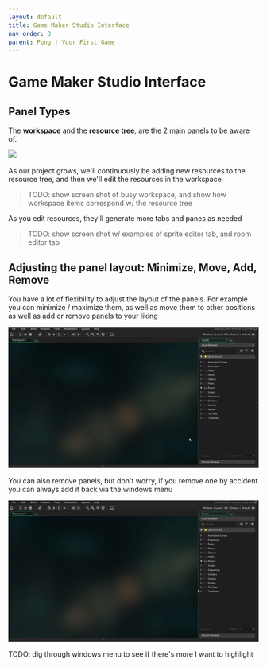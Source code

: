 ```yaml
---
layout: default
title: Game Maker Studio Interface
nav_order: 3
parent: Pong | Your First Game
---
```


# Game Maker Studio Interface

## Panel Types

The **workspace** and the **resource tree**, are the 2 main panels to be aware of.

![](../../assets/images/workspace_and_assets.gif)

As our project grows, we'll continuously be adding new resources to the resource tree, and then we'll edit the resources in the workspace

> TODO: show screen shot of busy workspace, and show how workspace items correspond w/ the resource tree

As you edit resources, they'll generate more tabs and panes as needed

> TODO: show screen shot w/ examples of sprite editor tab, and room editor tab

## Adjusting the panel layout: Minimize, Move, Add, Remove

You have a lot of flexibility to adjust the layout of the panels. For example you can minimize / maximize them, as well as move them to other positions
as well as add or remove panels to your liking

![](../../assets/images/min_max_drag.gif)

You can also remove panels, but don't worry, if you remove one by accident you can always add it back via the windows menu

![](../../assets/images/close_reopen_window.gif)

TODO: dig through windows menu to see if there's more I want to highlight
